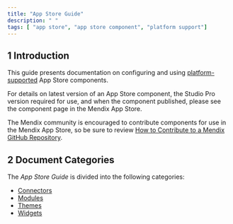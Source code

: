 ```yaml
---
title: "App Store Guide"
description: " "
tags: [ "app store", "app store component", "platform support"]
---
```


## 1 Introduction

This guide presents documentation on configuring and using [platform-supported](/developerportal/app-store/app-store-content-support#category) App Store components.

For details on latest version of an App Store component, the Studio Pro version required for use, and when the component published, please see the component page in the Mendix App Store.

The Mendix community is encouraged to contribute components for use in the Mendix App Store, so be sure to review [How to Contribute to a Mendix GitHub Repository](/howto/collaboration-requirements-management/contribute-to-a-github-repository).

## 2 Document Categories

The *App Store Guide* is divided into the following categories:

* [Connectors](connectors/index)
* [Modules](modules/index)
* [Themes](themes/index)
* [Widgets](widgets/index)